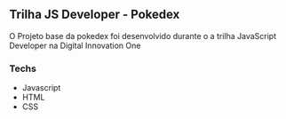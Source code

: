 ## Trilha JS Developer - Pokedex

O Projeto base da pokedex foi desenvolvido durante o a trilha JavaScript Developer na Digital Innovation One

### Techs 

* Javascript
* HTML
* CSS
